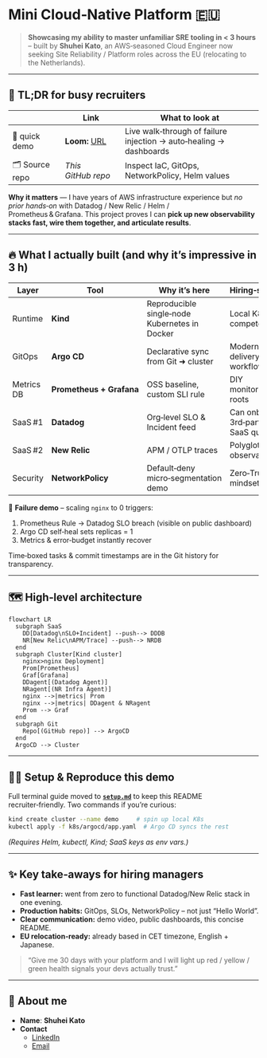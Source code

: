 # Mini Cloud‑Native Platform 🇪🇺

> **Showcasing my ability to master unfamiliar SRE tooling in < 3 hours** – built by **Shuhei Kato**, an AWS‑seasoned Cloud Engineer now seeking Site Reliability / Platform roles across the EU (relocating to the Netherlands).

---

## 🚀 TL;DR for busy recruiters

|                       | Link                                                                             | What to look at                                                    |
| --------------------- | -------------------------------------------------------------------------------- | ------------------------------------------------------------------ |
| 🎥 quick demo        | **Loom:** [URL](https://www.loom.com/share/28524a199dfb4a86bc4ed46723af5f14?sid=032d7246-2179-4320-97ad-715335432705)                   | Live walk‑through of failure injection → auto‑healing → dashboards |
| 🗂 Source repo        | *This GitHub repo*                                                               | Inspect IaC, GitOps, NetworkPolicy, Helm values                    |

**Why it matters** — I have years of AWS infrastructure experience but *no prior hands‑on* with Datadog / New Relic / Helm / Prometheus & Grafana. This project proves I can **pick up new observability stacks fast, wire them together, and articulate results**.

---

## 🔥 What I actually built (and why it’s impressive in 3 h)

| Layer      | Tool                     | Why it’s here                                 | Hiring‑signal                      |
| ---------- | ------------------------ | --------------------------------------------- | ---------------------------------- |
| Runtime    | **Kind**                 | Reproducible single‑node Kubernetes in Docker | Local K8s competency               |
| GitOps     | **Argo CD**              | Declarative sync from Git ➜ cluster           | Modern delivery workflows          |
| Metrics DB | **Prometheus + Grafana** | OSS baseline, custom SLI rule                 | DIY monitoring roots               |
| SaaS #1    | **Datadog**              | Org‑level SLO & Incident feed                 | Can onboard 3rd‑party SaaS quickly |
| SaaS #2    | **New Relic**            | APM / OTLP traces                             | Polyglot observability             |
| Security   | **NetworkPolicy**        | Default‑deny micro‑segmentation demo          | Zero‑Trust mindset                 |

🚧 **Failure demo** – scaling `nginx` to 0 triggers:

1. Prometheus Rule → Datadog SLO breach (visible on public dashboard)
2. Argo CD self‑heal sets replicas = 1
3. Metrics & error‑budget instantly recover

Time‑boxed tasks & commit timestamps are in the Git history for transparency.

---

## 🗺 High‑level architecture

```mermaid
flowchart LR
  subgraph SaaS
    DD[Datadog\nSLO+Incident] --push--> DDDB
    NR[New Relic\nAPM/Trace] --push--> NRDB
  end
  subgraph Cluster[Kind cluster]
    nginx>nginx Deployment]
    Prom[Prometheus]
    Graf[Grafana]
    DDagent[(Datadog Agent)]
    NRagent[(NR Infra Agent)]
    nginx -->|metrics| Prom
    nginx -->|metrics| DDagent & NRagent
    Prom --> Graf
  end
  subgraph Git
    Repo[(GitHub repo)] --> ArgoCD
  end
  ArgoCD --> Cluster
```

---

## 🧑‍💻 Setup & Reproduce this demo

Full terminal guide moved to **[`setup.md`](./setup.md)** to keep this README recruiter‑friendly. Two commands if you’re curious:

```bash
kind create cluster --name demo     # spin up local K8s
kubectl apply -f k8s/argocd/app.yaml  # Argo CD syncs the rest
```

*(Requires Helm, kubectl, Kind; SaaS keys as env vars.)*

---

## ✨ Key take‑aways for hiring managers

* **Fast learner:** went from zero to functional Datadog/New Relic stack in one evening.
* **Production habits:** GitOps, SLOs, NetworkPolicy – not just “Hello World”.
* **Clear communication:** demo video, public dashboards, this concise README.
* **EU relocation‑ready:** already based in CET timezone, English + Japanese.

> “Give me 30 days with your platform and I will light up red / yellow / green health signals your devs actually trust.”

---

## 📇 About me

- **Name**: **Shuhei Kato**
- **Contact**
    - [LinkedIn](https://linkedin.com/in/your-profile)
    - [Email](mailto:me@example.com)
